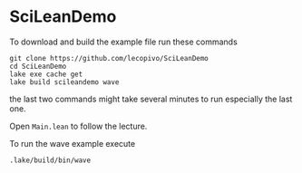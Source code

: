 # SciLeanDemo


To download and build the example file run these commands
```
git clone https://github.com/lecopivo/SciLeanDemo
cd SciLeanDemo
lake exe cache get
lake build scileandemo wave
```
the last two commands might take several minutes to run especially the last one.

Open `Main.lean` to follow the lecture.

To run the wave example execute
```
.lake/build/bin/wave
```



